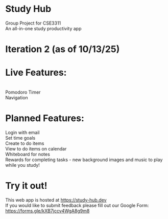 # Study Hub

Group Project for CSE3311
<br/> An all-in-one study productivity app

# Iteration 2 (as of 10/13/25)
# Live Features:
<br/> Pomodoro Timer
<br/> Navigation

# Planned Features:
Login with email
<br/> Set time goals
<br/> Create to do items
<br/> View to do items on calendar
<br/> Whiteboard for notes
<br/> Rewards for completing tasks - new background images and music to play while you study!

# Try it out!
This web app is hosted at https://study-hub.dev
<br/> If you would like to submit feedback please fill out our Google Form:
<br/> https://forms.gle/kXB7jccv4WgA8g9m8
